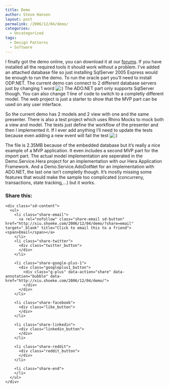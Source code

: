 ```yaml
---
title: Demo
author: Steve Hansen
layout: post
permalink: /2006/12/04/demo/
categories:
  - Uncategorized
tags:
  - Design Patterns
  - Software
---
```

I finally got the demo online, you can download it at our <a href="http://forums.heraframework.com/index.php?showtopic=202" target="_blank">forums</a>. If you have installed all the required tools it should work without a problem. I&#8217;ve added an attached database file so just installing SqlServer 2005 Express would be enough to run the demo. To run the oracle part you&#8217;ll need to install ODP.NET. The current demo can connect to 2 different database servers just by changing 1 word <img src="http://i2.wp.com/xiu.shoeke.com/wp-includes/images/smilies/icon_smile.gif?w=625" alt=":)" class="wp-smiley" data-recalc-dims="1" /> The ADO.NET part only supports SqlServer though. You can also change 1 line of code to switch to a completly different model. The web project is just a starter to show that the MVP part can be used on any user interface.

So the current demo has 2 models and 2 view with one and the same presenter. There is also a test project which uses Rhino Mocks to mock both a view and model. The tests just define the workflow of the presenter and then I implemented it. If I ever add anything I&#8217;ll need to update the tests because even adding a new event will fail the test <img src="http://i2.wp.com/xiu.shoeke.com/wp-includes/images/smilies/icon_smile.gif?w=625" alt=":)" class="wp-smiley" data-recalc-dims="1" /> 

The file is 2.35MB because of the embedded database but it&#8217;s really a nice example of a MVP application. It even includes a second MVP part for the import part. The actual model implementation are seperated in the Demo.Service.Hera project for an implementation with our Hera Application Framework. And a Demo.Service.AdoDotNet for an implementation with ADO.NET, the last one isn&#8217;t completly though. It&#8217;s mostly missing some features that would make the sample too complicated (concurreny, transactions, state tracking,&#8230;) but it works.

<div class="sharedaddy sd-sharing-enabled">
  <div class="robots-nocontent sd-block sd-social sd-social-official sd-sharing">
    <h3 class="sd-title">
      Share this:
    </h3>
    
    <div class="sd-content">
      <ul>
        <li class="share-email">
          <a rel="nofollow" class="share-email sd-button" href="http://xiu.shoeke.com/2006/12/04/demo/?share=email" target="_blank" title="Click to email this to a friend"><span>Email</span></a>
        </li>
        <li class="share-twitter">
          <div class="twitter_button">
          </div>
        </li>
        
        <li class="share-google-plus-1">
          <div class="googleplus1_button">
            <div class="g-plus" data-action="share" data-annotation="bubble" data-href="http://xiu.shoeke.com/2006/12/04/demo/">
            </div>
          </div>
        </li>
        
        <li class="share-facebook">
          <div class="like_button">
          </div>
        </li>
        
        <li class="share-linkedin">
          <div class="linkedin_button">
          </div>
        </li>
        
        <li class="share-reddit">
          <div class="reddit_button">
          </div>
        </li>
        
        <li class="share-end">
        </li>
      </ul>
    </div>
  </div>
</div>
